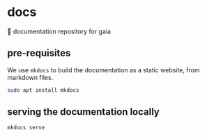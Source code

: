 # docs

📝 documentation repository for gaia

## pre-requisites

We use `mkdocs` to build the documentation as a static website, from markdown files.

```bash
sudo apt install mkdocs
```

## serving the documentation locally

```bash
mkdocs serve
```


